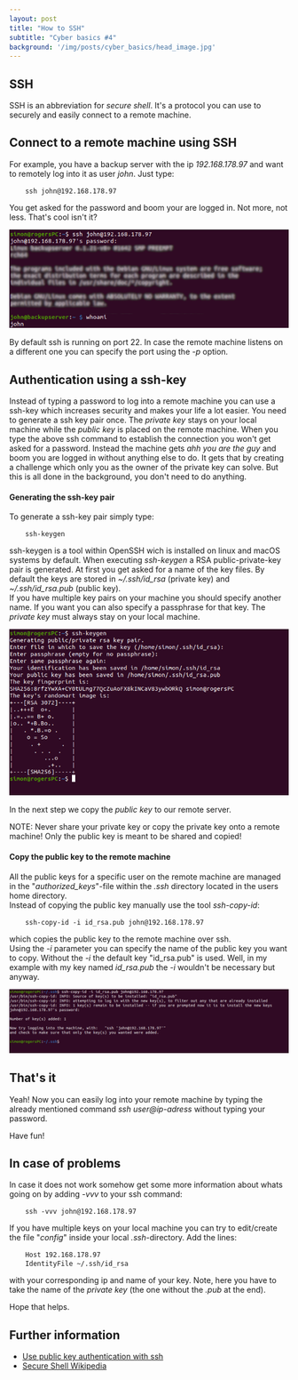 ```yaml
---
layout: post
title: "How to SSH"
subtitle: "Cyber basics #4"
background: '/img/posts/cyber_basics/head_image.jpg'
---
```


## SSH
SSH is an abbreviation for _secure shell_. It's a protocol you can use to securely and easily connect to a remote machine.  

## Connect to a remote machine using SSH
For example, you have a backup server with the ip _192.168.178.97_ and want to remotely log into it as user _john_. Just type:

        ssh john@192.168.178.97

You get asked for the password and boom your are logged in. Not more, not less.
That's cool isn't it?

![image ssh example](/img/posts/cyber_basics/ssh_example.png)

By default ssh is running on port 22. In case the remote machine listens on a different one you can specify the port using the _-p_ option.


## Authentication using a ssh-key

Instead of typing a password to log into a remote machine you can use a ssh-key which increases security and makes your life a lot easier.
You need to generate a ssh key pair once. The _private key_ stays on your local machine while the _public key_ is placed on the remote machine. When you type the above ssh command to establish the connection you won't get asked for a password. Instead the machine gets _ahh you are the guy_ and boom you are logged in without anything else to do. It gets that by creating a challenge which only you as the owner of the private key can solve. But this is all done in the background, you don't need to do anything.


#### Generating the ssh-key pair
To generate a ssh-key pair simply type:

        ssh-keygen

ssh-keygen is a tool within OpenSSH wich is installed on linux and macOS systems by default. When executing _ssh-keygen_ a RSA public-private-key pair is generated. At first you get asked for a name of the key files. By default the keys are stored in _~/.ssh/id_rsa_ (private key) and _~/.ssh/id_rsa.pub_ (public key).  
If you have multiple key pairs on your machine you should specify another name. If you want you can also specify a passphrase for that key. The _private key_ must always stay on your local machine.  

![image ssh-keygen example](/img/posts/cyber_basics/sshkeygen_example.png)

In the next step we copy the _public key_ to our remote server.

NOTE: Never share your private key or copy the private key onto a remote machine! Only the public key is meant to be shared and copied!
  

#### Copy the public key to the remote machine
All the public keys for a specific user on the remote machine are managed in the "_authorized_keys_"-file within the _.ssh_ directory located in the users home directory.  
Instead of copying the public key manually use the tool _ssh-copy-id_:

        ssh-copy-id -i id_rsa.pub john@192.168.178.97

which copies the public key to the remote machine over ssh.  
Using the _-i_ parameter you can specify the name of the public key you want to copy. Without the _-i_ the default key "id_rsa.pub" is used. Well, in my example with my key named _id_rsa.pub_ the _-i_ wouldn't be necessary but anyway.

![image ssh-copy-id example](/img/posts/cyber_basics/sshcopyid_example.png)


## That's it
Yeah! Now you can easily log into your remote machine by typing the already mentioned command _ssh user@ip-adress_ without typing your password.  
  
Have fun!


## In case of problems
In case it does not work somehow get some more information about whats going on by adding _-vvv_ to your ssh command:

        ssh -vvv john@192.168.178.97

If you have multiple keys on your local machine you can try to edit/create the file "_config_" inside your local _.ssh_-directory. Add the lines:

        Host 192.168.178.97
        IdentityFile ~/.ssh/id_rsa

with your corresponding ip and name of your key. Note, here you have to take the name of the _private key_ (the one without the _.pub_ at the end).

Hope that helps.

## Further information
- [Use public key authentication with ssh](https://www.linode.com/docs/guides/use-public-key-authentication-with-ssh/)
- [Secure Shell Wikipedia](https://en.wikipedia.org/wiki/Secure_Shell)